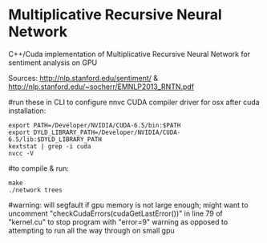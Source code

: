 Multiplicative Recursive Neural Network 
===================

C++/Cuda implementation of Multiplicative Recursive Neural Network for sentiment analysis on GPU

Sources: 
http://nlp.stanford.edu/sentiment/ & http://nlp.stanford.edu/~socherr/EMNLP2013_RNTN.pdf

#run these in CLI to configure nnvc CUDA compiler driver for osx after cuda installation:
```
export PATH=/Developer/NVIDIA/CUDA-6.5/bin:$PATH
export DYLD_LIBRARY_PATH=/Developer/NVIDIA/CUDA-6.5/lib:$DYLD_LIBRARY_PATH
kextstat | grep -i cuda
nvcc -V
```

#to compile & run:
```
make
./network trees
```

#warning:
will segfault if gpu memory is not large enough; might want to uncomment "checkCudaErrors(cudaGetLastError())" in line 79 of "kernel.cu" to stop program with "error=9" warning as opposed to attempting to run all the way through on small gpu
